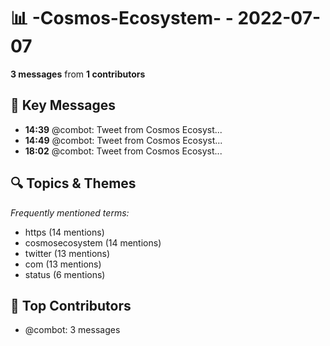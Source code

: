 # 📊 -Cosmos-Ecosystem- - 2022-07-07
**3 messages** from **1 contributors**

## 💬 Key Messages
- **14:39** @combot: [‌‌‌‌‎⁠](https://twitter.com/CosmosEcosystem/status/1545054938107035655)Tweet from Cosmos Ecosyst...
- **14:49** @combot: [‌‌‌‌‎⁠](https://twitter.com/CosmosEcosystem/status/1545057282085400578)Tweet from Cosmos Ecosyst...
- **18:02** @combot: [‌‌‌‌‎⁠](https://twitter.com/CosmosEcosystem/status/1545105910435037185)Tweet from Cosmos Ecosyst...

## 🔍 Topics & Themes
*Frequently mentioned terms:*
- https (14 mentions)
- cosmosecosystem (14 mentions)
- twitter (13 mentions)
- com (13 mentions)
- status (6 mentions)

## 👥 Top Contributors
- @combot: 3 messages
